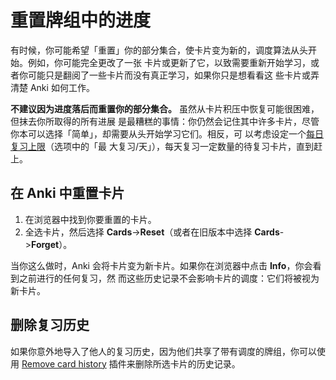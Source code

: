 # 重置牌组中的进度

有时候，你可能希望「重置」你的部分集合，使卡片变为新的，调度算法从头开始。例如，你可能完全更改了一张
卡片或更新了它，以致需要重新开始学习，或者你可能只是翻阅了一些卡片而没有真正学习，如果你只是想看看这
些卡片或弄清楚 Anki 如何工作。

**不建议因为进度落后而重置你的部分集合。** 虽然从卡片积压中恢复可能很困难，但抹去你所取得的所有进展
是最糟糕的事情：你仍然会记住其中许多卡片，尽管你本可以选择「简单」，却需要从头开始学习它们。相反，可
以考虑设定一个[每日复习上限](https://docs.ankiweb.net/deck-options.html#daily-limits)（选项中的「最
大复习/天」），每天复习一定数量的待复习卡片，直到赶上。

## 在 Anki 中重置卡片

1. 在浏览器中找到你要重置的卡片。
2. 全选卡片，然后选择 **Cards**->**Reset**（或者在旧版本中选择 **Cards**->**Forget**）。

当你这么做时，Anki 会将卡片变为新卡片。如果你在浏览器中点击 **Info**，你会看到之前进行的任何复习，然
而这些历史记录不会影响卡片的调度：它们将被视为新卡片。

## 删除复习历史

如果你意外地导入了他人的复习历史，因为他们共享了带有调度的牌组，你可以使用
[Remove card history](https://ankiweb.net/shared/info/2089200096) 插件来删除所选卡片的历史记录。
